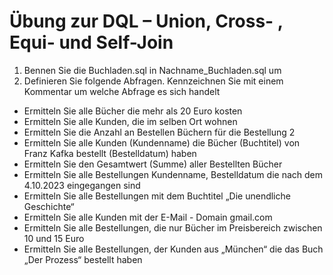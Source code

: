 # Übung zur DQL – Union, Cross- , Equi- und Self-Join

1. Bennen Sie die Buchladen.sql in Nachname_Buchladen.sql um
2. Definieren Sie folgende Abfragen. Kennzeichnen Sie mit einem Kommentar um welche Abfrage es sich handelt

-   Ermitteln Sie alle Bücher die mehr als 20 Euro kosten
-   Ermitteln Sie alle Kunden, die im selben Ort wohnen
-   Ermitteln Sie die Anzahl an Bestellen Büchern für die Bestellung 2
-   Ermitteln Sie alle Kunden (Kundenname) die Bücher (Buchtitel) von Franz Kafka bestellt (Bestelldatum) haben
-   Ermitteln Sie den Gesamtwert (Summe) aller Bestellten Bücher
-   Ermitteln Sie alle Bestellungen Kundenname, Bestelldatum die nach dem 4.10.2023 eingegangen sind
-   Ermitteln Sie alle Bestellungen mit dem Buchtitel „Die unendliche Geschichte“
-   Ermitteln Sie alle Kunden mit der E-Mail - Domain gmail.com
-   Ermitteln Sie alle Bestellungen, die nur Bücher im Preisbereich zwischen 10 und 15 Euro
-   Ermitteln Sie alle Bestellungen, der Kunden aus „München“ die das Buch „Der Prozess“ bestellt haben
